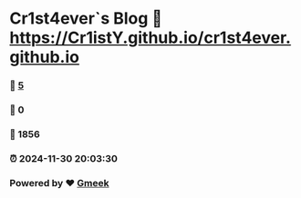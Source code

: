 # Cr1st4ever`s Blog :link: https://Cr1istY.github.io/cr1st4ever.github.io 
### :page_facing_up: [5](https://Cr1istY.github.io/cr1st4ever.github.io/tag.html) 
### :speech_balloon: 0 
### :hibiscus: 1856 
### :alarm_clock: 2024-11-30 20:03:30 
### Powered by :heart: [Gmeek](https://github.com/Meekdai/Gmeek)
